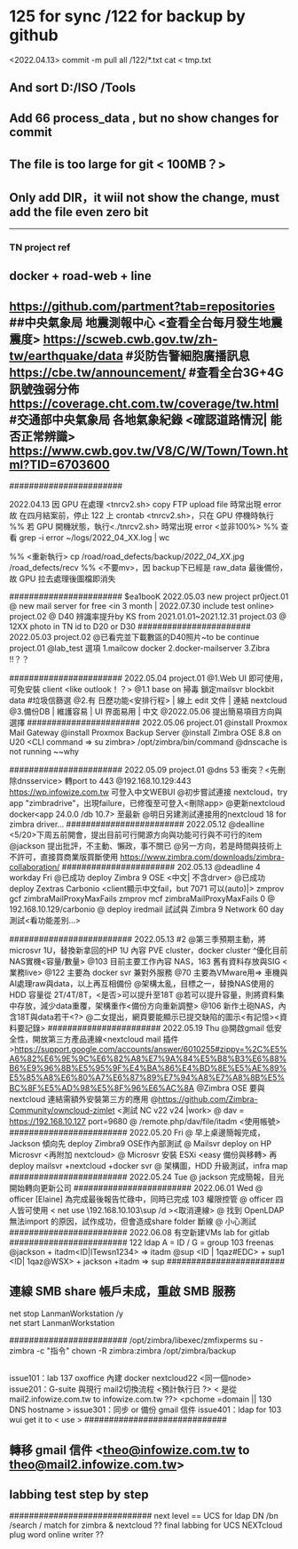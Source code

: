 # 125 for sync /122 for backup by github

<2022.04.13>
commit -m pull all /122/*.txt
cat <<dog > tmp.txt

## And sort D:/ISO /Tools 
## Add 66 process_data , but no show changes for commit
## The file is too large for git < 100MB？>
## Only add DIR，it wiil not show the change, must add the file even zero bit

-----------------------------------------
### TN project ref
## docker + road-web + line
https://github.com/partment?tab=repositories
##中央氣象局 地震測報中心 <查看全台每月發生地震震度>
https://scweb.cwb.gov.tw/zh-tw/earthquake/data
#災防告警細胞廣播訊息
https://cbe.tw/announcement/
#查看全台3G+4G 訊號強弱分佈
https://coverage.cht.com.tw/coverage/tw.html
#交通部中央氣象局 各地氣象紀錄 <確認道路情況| 能否正常辨識>
https://www.cwb.gov.tw/V8/C/W/Town/Town.html?TID=6703600
-----------------------------------------

#######################

2022.04.13 
因 GPU 在處理 <tnrcv2.sh> copy FTP upload file 時常出現 error
故 在四月結案前，停止 122 上 crontab <tnrcv2.sh>，只在 GPU 停機時執行
%% 若 GPU 開機狀態，執行<./tnrcv2.sh> 時常出現 error <並非100%>
%% 查看 grep -i error ~/logs/2022_04_XX.log | wc

%% <重新執行> cp /road/road_defects/backup/*2022_04_XX*.jpg /road_defects/recv
%% <不要mv>，因 backup下已經是 raw_data 最後備份，故 GPU 拉去處理後圖檔即消失

#######################
$ea1booK
2022.05.03 new project
pr0ject.01  @ new mail server for free <in 3 month | 2022.07.30 include test online>
project.02  @ D40 辨識率提升by KS from 2021.01.01~2021.12.31
project.03  @ 12XX photo in TN id to D20 or D30
#######################
2022.05.03 
project.02  @已看完並下載數區的D40照片~to be continue
project.01  @lab_test 選項 1.mailcow docker 2.docker-mailserver 3.Zibra <JSJSS>!!？？

#######################
2022.05.04
project.01  @1.Web UI 即可使用，可免安裝 client <like outlook！？>
            @1.1 base on 掃毒<ClamAV> 鎖定mailsvr blockbit data #垃圾信篩選
		    @2.有 日歷功能<安排行程> | 線上 edit 文件 | 連結 nextcloud
		    @3.備份DB | 維護容易 | UI 界面易用  | 中文
		    @2022.05.06 提出簡易項目方向與選擇 <Jackson forgot>
#######################
2022.05.06
project.01  @install Proxmox Mail Gateway <PMG>
            @install Proxmox Backup Server <PBS>
		    @install Zimbra OSE 8.8 on U20 <CLI command => su zimbra>
		     /opt/zimbra/bin/command
		    @dnscache is not running ~~why

#######################
2022.05.09
project.01  @dns 53 衝突？<先刪除dnsservice> 轉port to 443
            @192.168.10.129:443 https://wp.infowize.com.tw 可登入中文WEBUI
		    @初步嘗試連接 nextcloud，try app "zimbradrive"，出現failure，已修復至可登入<刪除app>
		    @更新nextcloud docker<app 24.0.0 /db 10.7> 至最新
		    @明日另建測試連接用的nextcloud 18 for zimbra driver...
########################
2022.05.12  @dealline <5/20>下周五前開會，提出目前可行開源方向與功能可行與不可行的item
            @jackson  提出批評，不主動、懶政，事不關已
            @另一方向，若是時間與技術上不許可，直接買商業版買斷使用
https://www.zimbra.com/downloads/zimbra-collaboration/
#######################
202.05.13   @deadline 4 workday
Fri         @已成功 deploy Zimbra 9 OSE <中文| 不含drver>
			@已成功 deploy Zextras Carbonio <client顯示中文fail，but 7071 可以(auto)|>
				zmprov gcf zimbraMailProxyMaxFails
				zmprov mcf zimbraMailProxyMaxFails 0
			@ 192.168.10.129/carbonio
			@ deploy iredmail 試試與 Zimbra 9 Network 60 day 測試<看功能差別…>
			
#########################
2022.05.13 #2
     @第三季預期主動，將microsvr 1U，替換新拿回的HP 1U
     內容 PVE cluster<?/other>，docker cluster
     ^優化目前NAS實機<容量/數量>
	 @103 目前主要工作內容 NAS，163 舊有資料存放<cold>與SIG <業務live>
	 @122 主要為 docker svr 兼對外服務 <FTP=車機用/客戶用>
	 @70  主要為VMware用=> 車機與AI處理raw與data，以上再互相備份
	 @架構太亂，目標之一，替換NAS使用的HDD 容量從 2T/4T/8T，<是否>可以提升至18T
	 @若可以提升容量，則將資料集中存放，減少data重覆，架構重作<備份方向重新調整>
	 @106 <?>新作土砲NAS，內含18T與data若干<?>
	 @二女提出，網頁要能顯示已提交缺陷的圖示<有記憶><資料要記錄>
#######################
2022.05.19
Thu  @開啟gmail 低安全性，開放第三方產品連線<nextcloud mail 插件>https://support.google.com/accounts/answer/6010255#zippy=%2C%E5%A6%82%E6%9E%9C%E6%82%A8%E7%9A%84%E5%B8%B3%E6%88%B6%E9%96%8B%E5%95%9F%E4%BA%86%E4%BD%8E%E5%AE%89%E5%85%A8%E6%80%A7%E6%87%89%E7%94%A8%E7%A8%8B%E5%BC%8F%E5%AD%98%E5%8F%96%E6%AC%8A
     @Zimbra OSE 要與 nextcloud 連結需額外安裝第三方的應用<zimlet><owncloud-zimlet>
	 @https://github.com/Zimbra-Community/owncloud-zimlet <測試 NC v22 v24 |work>
	 @ dav = https://192.168.10.127 port=9680
	 @ /remote.php/dav/file/itadm   <使用帳號>
########################
2022.05.20 Fri
     @ 早上桌邊簡報完成，Jackson 傾向先 deploy Zimbra9 OSE作內部測試
     @ Mailsvr deploy on HP Microsvr <再附加 nextcloud><plus docker app>
	 @ Microsvr 安裝 ESXi <easy 備份與移轉> 再deploy mailsvr +nextcloud +docker svr
	 @ 架構圖，HDD 升級測試，infra map
########################
2022.05.24 Tue
     @ jackson 完成簡報，目光開始轉向更新公司
########################
2022.06.01 Wed
     @ officer [Elaine] 為完成最後報告忙碌中，同時已完成 103 權限控管
	 @ officer 四人皆可使用 < net use \\192.168.10.103\sup /d ><取消連線>
	 @ 找到 OpenLDAP 無法import 的原因，試作成功，但會造成share folder 斷線
	 @ 小心測試
########################
2022.06.08 有空新建VMs lab for gitlab
########################
122 ldap  A = ID / G = group 
103 freenas <local account to share folder>
@jackson<ID> + itadm<ID|ITewsn1234> => itadm <group>
@sup <ID | 1qaz#EDC> + sup1 <ID| 1qaz@WSX> + jackson +itadm => sup <group>
########################
## 連線 SMB share 帳戶未成，重啟 SMB 服務
net stop LanmanWorkstation /y  
net start LanmanWorkstation

########################
/opt/zimbra/libexec/zmfixperms
su - zimbra -c "指令"
chown -R zimbra:zimbra /opt/zimbra/backup
##
issue101：lab 137 oxoffice 內建 docker nextcloud22 <同一個node>
issue201：G-suite 與現行 mail2切換流程 <預計執行日 ?>
< 是從 mail2.infowize.com.tw to infowize.com.tw ??> <pchome =domain || 130 DNS hostname >
issue301：同步 or 備份 gmail 信件
issue401：ldap for 103 wui get it to < use >
#############################
## 轉移 gmail 信件 <theo@infowize.com.tw  to theo@mail2.infowize.com.tw>
## labbing test step by step 
#############################
next level == UCS for ldap DN /bn /search / match for zimbra & nextcloud  ??
final labbing for  UCS NEXTcloud plug word online writer ??